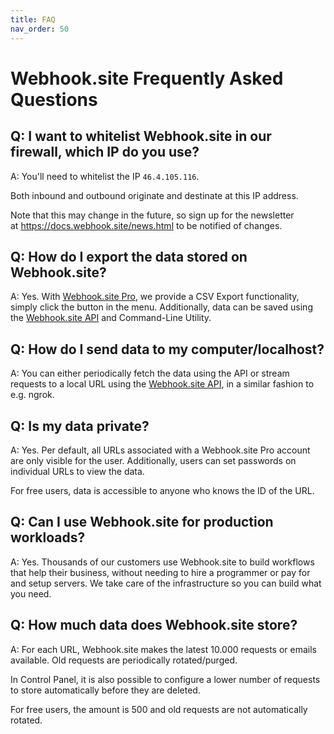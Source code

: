 ```yaml
---
title: FAQ
nav_order: 50
---
```


# Webhook.site Frequently Asked Questions

## Q: I want to whitelist Webhook.site in our firewall, which IP do you use?

A: You'll need to whitelist the IP `46.4.105.116`. 

Both inbound and outbound originate and destinate at this IP address.

Note that this may change in the future, so sign up for the newsletter at <https://docs.webhook.site/news.html> to be notified of changes.


## Q: How do I export the data stored on Webhook.site?

A: Yes. With [Webhook.site Pro](pro.markdown), we provide a CSV Export functionality, simply click the button in the menu. Additionally, data can be saved using the [Webhook.site API](api/about.md) and Command-Line Utility.

## Q: How do I send data to my computer/localhost?

A: You can either periodically fetch the data using the API or stream requests to a local URL using the [Webhook.site API](cli.md), in a similar fashion to e.g. ngrok.

## Q: Is my data private?

A: Yes. Per default, all URLs associated with a Webhook.site Pro account are only visible for the user. Additionally, users can set passwords on individual URLs to view the data.

For free users, data is accessible to anyone who knows the ID of the URL.

## Q: Can I use Webhook.site for production workloads?

A: Yes. Thousands of our customers use Webhook.site to build workflows that help their business, without needing to hire a programmer or pay for and setup servers. We take care of the infrastructure so you can build what you need.

## Q: How much data does Webhook.site store?

A: For each URL, Webhook.site makes the latest 10.000 requests or emails available. Old requests are periodically rotated/purged. 

In Control Panel, it is also possible to configure a lower number of requests to store automatically before they are deleted.

For free users, the amount is 500 and old requests are not automatically rotated.
